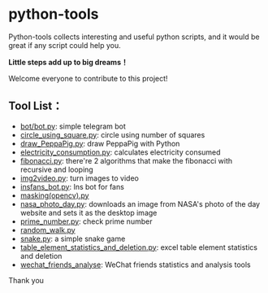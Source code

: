 # python-tools
Python-tools collects interesting and useful python scripts, and it would be great if any script could help you.

**Little steps add up to big dreams！**

Welcome everyone to contribute to this project!


## Tool List：
- [bot/bot.py](https://github.com/Henry-Jia/python-tools/blob/master/bot/bot.py): simple telegram bot
- [circle_using_square.py](https://github.com/Henry-Jia/python-tools/blob/master/circle_using_square.py): circle using number of squares
- [draw_PeppaPig.py](https://github.com/Henry-Jia/python-tools/blob/master/draw_PeppaPig.py): draw PeppaPig with Python
- [electricity_consumption.py](https://github.com/Henry-Jia/python-tools/blob/master/electricity_consumption.py): calculates electricity consumed
- [fibonacci.py](https://github.com/Henry-Jia/python-tools/blob/master/fibonacci.py): there're 2 algorithms that make the fibonacci with recursive and looping
- [img2video.py](https://github.com/Henry-Jia/python-tools/blob/master/img2video.py): turn images to video
- [insfans_bot.py](https://github.com/Henry-Jia/python-tools/blob/master/insfans.py): Ins bot for fans
- [masking(opencv).py](https://github.com/Henry-Jia/python-tools/blob/master/masking(opencv).py)
- [nasa_photo_day.py](https://github.com/Henry-Jia/python-tools/blob/master/nasa_photo_day.py): downloads an image from NASA's photo of the day website and sets it as the desktop image
- [prime_number.py](https://github.com/Henry-Jia/python-tools/blob/master/prime_number.py): check prime number
- [random_walk.py](https://github.com/Henry-Jia/python-tools/blob/master/random_walk.py)
- [snake.py](https://github.com/Henry-Jia/python-tools/blob/master/snake.py): a simple snake game
- [table_element_statistics_and_deletion.py](https://github.com/Henry-Jia/python-tools/blob/master/table_element_statistics_and_deletion.py): excel table element statistics and deletion
- [wechat_friends_analyse](https://github.com/Henry-Jia/python-tools/tree/master/wechat_friends_analyse): WeChat friends statistics and analysis tools

Thank you